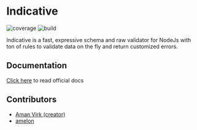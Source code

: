 # Indicative

![coverage](https://img.shields.io/badge/tests-231-green.svg)
![build](https://img.shields.io/travis/poppinss/indicative.svg)

Indicative is a fast, expressive schema and raw validator for NodeJs with ton of rules to validate data on the fly and return customized errors.

## Documentation

[Click here](http://indicative.adonisjs.com/basics) to read official docs

## Contributors

- [Aman Virk (creator)](https://github.com/thetutlage)
- [amelon](https://github.com/amelon)
